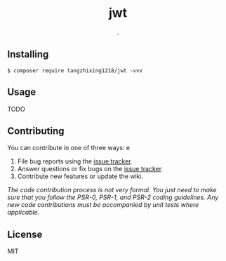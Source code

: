 <h1 align="center"> jwt </h1>

<p align="center"> .</p>


## Installing

```shell
$ composer require tangzhixing1218/jwt -vvv
```

## Usage

TODO

## Contributing

You can contribute in one of three ways:
e
1. File bug reports using the [issue tracker](https://github.com/tangzhixing1218/jwt/issues).
2. Answer questions or fix bugs on the [issue tracker](https://github.com/tangzhixing1218/jwt/issues).
3. Contribute new features or update the wiki.

_The code contribution process is not very formal. You just need to make sure that you follow the PSR-0, PSR-1, and PSR-2 coding guidelines. Any new code contributions must be accompanied by unit tests where applicable._

## License

MIT
